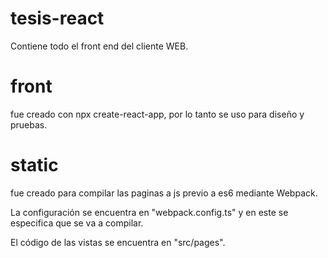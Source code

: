 # tesis-react
Contiene todo el front end del cliente WEB.

# front
fue creado con npx create-react-app, por lo tanto se uso para diseño
y pruebas.

# static
fue creado para compilar las paginas a js previo a es6 mediante
Webpack.

La configuración se encuentra en "webpack.config.ts" y en este
se especifica que se va a compilar.

El código de las vistas se encuentra en "src/pages".






